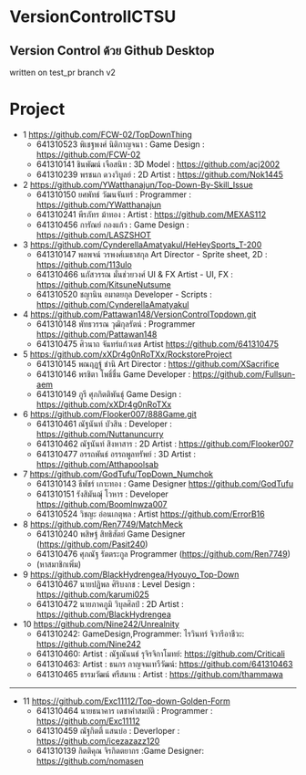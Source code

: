 # VersionControlICTSU
## Version Control ด้วย Github Desktop 

written on test_pr branch v2

Project
=====================================
- 1 https://github.com/FCW-02/TopDownThing
    - 641310523 พิเชฐพงศ์ นิติกาญจนา : Game Design : https://github.com/FCW-02 
    - 641310141 ชินพัฒน์ เจือสนิท : 3D Model : https://github.com/acj2002
    - 641310239 พรชนก ดวงวิบูลย์ : 2D Artist : https://github.com/Nok1445
- 2 https://github.com/YWatthanajun/Top-Down-By-Skill_Issue
    - 641310150 ยศพัทธ์ วัฒนจันทร์ : Programmer : https://github.com/YWatthanajun
    - 641310241 พีรภัทร ม้าทอง : Artist : https://github.com/MEXAS112
    - 641310456 การัณย์ กองแก้ว : Game Design : https://github.com/LASZSHOT
- 3 https://github.com/CynderellaAmatyakul/HeHeySports_T-200
    - 641310147 พลพจน์ วรพงศ์เมธาสกุล Art Director - Sprite sheet, 2D : https://github.com/113ulo
    - 641310466 นภัสวรรณ มั่นช่วยวงศ์ UI & FX Artist - UI, FX : https://github.com/KitsuneNutsume
    - 641310520 ชญานิน อมาตยกุล Developer - Scripts : https://github.com/CynderellaAmatyakul
- 4 https://github.com/Pattawan148/VersionControlTopdown.git
    - 641310148 พัทธวรรณ วุฒิกุลรัตน์ : Programmer https://github.com/Pattawan148
    - 641310475 ศิวนาถ จันทร์แก้วเดช Artist https://github.com/641310475
- 5 https://github.com/xXDr4g0nRoTXx/RockstoreProject
    - 641310145 พณฤฏฐ์ ชำนิ Art Director : https://github.com/XSacrifice
    - 641310146 พรชิตา โพธิ์ชื่น Game Developer : https://github.com/Fullsun-aem
    - 641310149 ภูรี ศุภกิตติพันธุ์ Game Design : https://github.com/xXDr4g0nRoTXx
- 6 https://github.com/Flooker007/888Game.git
    - 641310461 ณัฐนันท์ บัวสิน : Developer : https://github.com/Nuttanuncurry
    - 641310462 ณัฐนันท์ สิงหาสาร : 2D Artist : https://github.com/Flooker007
    - 641310477 อรรถพันธ์ อรรถพูลทรัพย์ : 3D Artist : https://github.com/Atthapoolsab
- 7 https://github.com/GodTufu/TopDown_Numchok
    - 641310143 ธีพัชร์ เกาะทอง : Game Designer https://github.com/GodTufu
    - 641310151 รังสิมันฌุ์ โวหาร : Developer https://github.com/Boomlnwza007
    - 641310524 วิชญะ อ่อนเกตุพล : Artist https://github.com/ErrorB16
- 8 https://github.com/Ren7749/MatchMeck
    - 641310240 พสิษฐ์ สิทธิสัตย์ Game Designer (https://github.com/Pasit240)
    - 641310476 ศุภณัฐ รัตตระกูล Programmer (https://github.com/Ren7749)
    - (หาสมาชิกเพิ่ม)
- 9 https://github.com/BlackHydrengea/Hyouyo_Top-Down
    - 641310467 นายปฏิพล ศิริบงกช : Level Design : https://github.com/karumi025
    - 641310472 นายภาคภูมิ วิบุลศิลป์ : 2D Artist : https://github.com/BlackHydrengea
- 10 https://github.com/Nine242/Unrealnity
    - 641310242: GameDesign,Programmer: ไรวินทร์ จิวารีอาชีวะ: https://github.com/Nine242
    - 641310460: Artist : ณัฐณันนธ์ รุจิรจิกาโมทย์: https://github.com/Criticali
    - 641310463: Artist : ธนกร กาญจนเทวีวัฒน์: https://github.com/641310463
    - 641310465 ธรรมวัฒน์ ศรีสมาน : Artist : https://github.com/thammawa 
---
- 11 https://github.com/Exc11112/Top-down-Golden-Form
    - 641310464 นายธนาคาร เดชาคำสมบัติ : Programmer : https://github.com/Exc11112
    - 641310459 ณัฐกิตติ์ แสนบ่อ : Deverloper : https://github.com/icezazazz120
    - 641310139 กิตติคุณ จิรกิตตยากร :Game Designer: https://github.com/nomasen